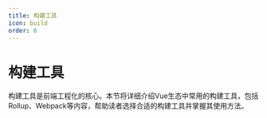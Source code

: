 ```yaml
---
title: 构建工具
icon: build
order: 6
---
```


# 构建工具

构建工具是前端工程化的核心。本节将详细介绍Vue生态中常用的构建工具，包括Rollup、Webpack等内容，帮助读者选择合适的构建工具并掌握其使用方法。
